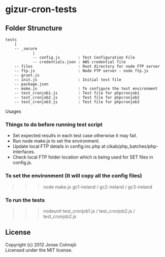 # gizur-cron-tests

## Folder Struncture

```
tests
    |
    -- _secure
            |
            -- config.js        : Test Configuration File
            -- credentials.json : AWS credential file
    -- files                    : Root directory for node FTP server
    -- ftp.js                   : Node FTP server - node ftp.js
    -- grunt.js
    -- init.js                  : Initial test file
    -- package.json
    -- make.js                  : To configure the test environment
    -- test_cronjob1.js         : Test file for phpcronjob1
    -- test_cronjob2.js         : Test file for phpcronjob2
    -- test_cronjob3.js         : Test file for phpcronjob3

```

Usages
### Things to do before running test script

* Set expected results in each test case otherwise it may fail.
* Run node make.js to set the environment.
* Update local FTP details in config.inc.php at
  cikab/php_batches/php-interfaces.
* Check local FTP folder location which is being used for 
  SET files in config.js.

### To set the environment (It will copy all the config files)
>>>node make.js gc1-ireland / gc2-ireland / gc3-ireland
### To run the tests
>>>nodeunit test_cronjob1.js / test_cronjob2.js / test_cronjob2.js

## License
Copyright (c) 2012 Jonas Colmsjö  
Licensed under the MIT license.
